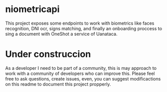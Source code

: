 # niometricapi
This project exposes some endpoints to work with biometrics like faces recognition, DNI ocr, signs matching, and finally an onboarding proccess to sing a document with OneShot a service of Uanataca.

# Under construccion
As a developer I need to be part of a community, this is may approach to work with a community of developers who can improve this.
Please feel free to ask questions, create issues, even, you can suggest modificactions on this readme to document this project propperly.
